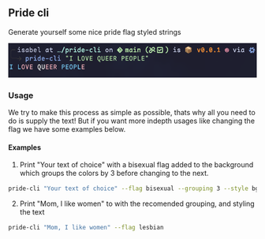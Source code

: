 ## Pride cli

Generate yourself some nice pride flag styled strings

![example 1](./ex1.png)

### Usage

We try to make this process as simple as possible, thats why all you need to do is supply the text! But if you want more indepth usages like changing the flag we have some examples below.

#### Examples


1) Print "Your text of choice" with a bisexual flag added to the background which groups the colors by 3 before changing to the next.

```sh
pride-cli "Your text of choice" --flag bisexual --grouping 3 --style bg
```

2) Print "Mom, I like women" to with the recomended grouping, and styling the text

```sh
pride-cli "Mom, I like women" --flag lesbian
```
